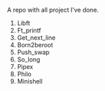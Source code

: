 A repo with all project I've done.
1) Libft
2) Ft_printf
3) Get_next_line
4) Born2beroot
5) Push_swap
6) So_long
7) Pipex
8) Philo
9) Minishell
